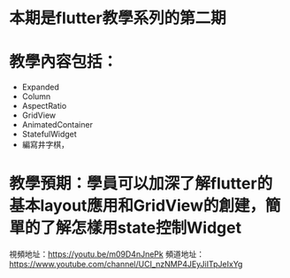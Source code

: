 # 本期是flutter教學系列的第二期

# 教學內容包括：
- Expanded
- Column 
- AspectRatio 
- GridView
- AnimatedContainer 
- StatefulWidget
- 編寫井字棋，
# 教學預期：學員可以加深了解flutter的基本layout應用和GridView的創建，簡單的了解怎樣用state控制Widget
視頻地址：https://youtu.be/m09D4nJnePk
頻道地址：https://www.youtube.com/channel/UCI_nzNMP4JEyJiITpJeIxYg
